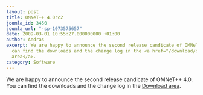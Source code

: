 ```yaml
---
layout: post
title: OMNeT++ 4.0rc2
joomla_id: 3450
joomla_url: "-sp-1073575657"
date: 2009-03-01 10:55:27.000000000 +01:00
author: Andras
excerpt: We are happy to announce the second release candicate of OMNeT++ 4.0. You
  can find the downloads and the change log in the <a href="/download/old">Download
  area</a>.
category: Software
---
```

We are happy to announce the second release candicate of OMNeT++ 4.0. You can find the downloads and the change log in the <a href="/download/old">Download area</a>.
